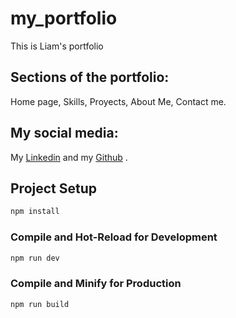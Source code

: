# my_portfolio

This is Liam's portfolio

## Sections of the portfolio:

Home page, Skills, Proyects, About Me, Contact me.

## My social media:

My [Linkedin](https://www.linkedin.com/in/liam-perez-lupia-33a189257/) and my [Github](https://github.com/L03A95/) .

## Project Setup

```sh
npm install
```

### Compile and Hot-Reload for Development

```sh
npm run dev
```

### Compile and Minify for Production

```sh
npm run build
```
